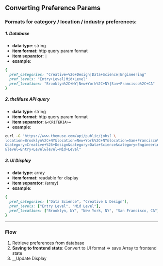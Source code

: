 ## Converting Preference Params

### Formats for category / location / industry preferences:
##### 1. __Database__
- __data type__: string
- __item format__: http query param format
- __item separator__: `|`
- __example__:

```rb
{
  pref_categories: "Creative+%26+Design|Data+Science|Engineering"
  pref_levels: "Entry+Level|Mid+Level"
  pref_locations: "Brooklyn%2C+NY|New+York%2C+NY|San+Francisco%2C+CA"
}
```

##### 2. __theMuse API query__
- __data type__: string
- __item format__: http query param format
- __item separator__: `&<CRITERIA>=`
- __example__:

```sh
curl -G "https://www.themuse.com/api/public/jobs? \
location=Brooklyn%2C+NY&location=New+York%2C+NY&location=San+Francisco%2C+CA \
&category=Creative+%26+Design&category=Data+Science&category=Engineering \
&level=Entry+Level&level=Mid+Level"
```

##### 3. __UI Display__
  - __data type__: array
  - __item format__: readable for display
  - __item separator__: (array)
  - __example__:

  ```rb
  {
    pref_categories: ["Data Science", "Creative & Design"],
    pref_levels: ["Entry Level", "Mid Level"],
    pref_locations: ["Brooklyn, NY", "New York, NY", "San Francisco, CA"]
  }

  ```
---

### Flow



1. Retrieve preferences from database
2. __Saving to frontend state__: Convert to UI format => save Array to frontend state
3. __Update Display    

